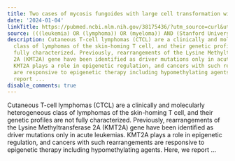 ```yaml
---
title: Two cases of mycosis fungoides with large cell transformation with KMT2A rearrangements
date: '2024-01-04'
linkTitle: https://pubmed.ncbi.nlm.nih.gov/38175436/?utm_source=curl&utm_medium=rss&utm_campaign=pubmed-2&utm_content=1Rkszs2HVZ2RHP33OibaNFew6VK-LzjJWTD4GwmLlk8B-wCceh&fc=20220923065203&ff=20240105170835&v=2.18.0
source: (((leukemia) OR (lymphoma)) OR (myeloma)) AND (Stanford University[Affiliation])
description: Cutaneous T-cell lymphomas (CTCL) are a clinically and molecularly heterogeneous
  class of lymphomas of the skin-homing T cell, and their genetic profiles are not
  fully characterized. Previously, rearrangements of the Lysine Methyltransferase
  2A (KMT2A) gene have been identified as driver mutations only in acute leukemias.
  KMT2A plays a role in epigenetic regulation, and cancers with such rearrangements
  are responsive to epigenetic therapy including hypomethylating agents. Here, we
  report ...
disable_comments: true
---
```

Cutaneous T-cell lymphomas (CTCL) are a clinically and molecularly heterogeneous class of lymphomas of the skin-homing T cell, and their genetic profiles are not fully characterized. Previously, rearrangements of the Lysine Methyltransferase 2A (KMT2A) gene have been identified as driver mutations only in acute leukemias. KMT2A plays a role in epigenetic regulation, and cancers with such rearrangements are responsive to epigenetic therapy including hypomethylating agents. Here, we report ...